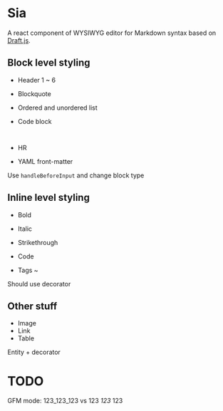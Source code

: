 # Sia

A react component of WYSIWYG editor for Markdown syntax based on [Draft.js](https://draftjs.org/).

## Block level styling

- Header 1 ~ 6
- Blockquote
- Ordered and unordered list
- Code block <pre/>

- HR

- YAML front-matter

Use `handleBeforeInput` and change block type

## Inline level styling

- Bold
- Italic
- Strikethrough

- Code

- Tags ~ <kbd></kbd>

Should use decorator

## Other stuff

- Image
- Link
- Table

Entity + decorator 

# TODO

GFM mode: 123_123_123 vs 123 _123_ 123